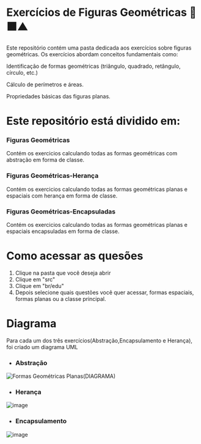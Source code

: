 # Exercícios de Figuras Geométricas 🔵🟧▲
Este repositório contém uma pasta dedicada aos exercícios sobre figuras geométricas. Os exercícios abordam conceitos fundamentais como:

Identificação de formas geométricas (triângulo, quadrado, retângulo, círculo, etc.)

Cálculo de perímetros e áreas.

Propriedades básicas das figuras planas.

# Este repositório está dividido em:
### Figuras Geométricas 
Contém os exercicios calculando todas as formas geométricas com abstração em forma de classe.
### Figuras Geométricas-Herança
Contém os exercicios calculando todas as formas geométricas planas e espaciais com herança em forma de classe.
### Figuras Geométricas-Encapsuladas
Contém os exercicios calculando todas as formas geométricas planas e espaciais encapsuladas em forma de classe.

# Como acessar as quesões 

1. Clique na pasta que você deseja abrir
2. Clique em "src"
3. Clique em "br/edu"
4. Depois selecione quais questões você quer acessar, formas espaciais, formas planas ou a classe principal.

#  Diagrama
Para cada um dos três exercícios(Abstração,Encapsulamento e Herança), foi criado um diagrama UML

- ### Abstração

![Formas Geométricas Planas(DIAGRAMA)](https://github.com/user-attachments/assets/2147d224-91bb-400f-866e-b4fbbbf1c57d)

- ### Herança
![image](https://github.com/user-attachments/assets/3c167b06-c19b-4da7-b848-a0319ad28a4d)

- ### Encapsulamento
![image](https://github.com/user-attachments/assets/5c854b5b-432f-4ecb-9249-a3dd0fefd9b1)



